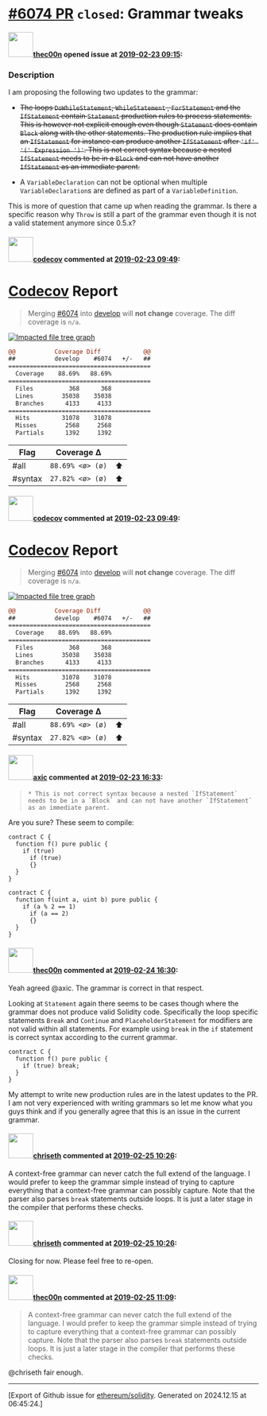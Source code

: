 # [\#6074 PR](https://github.com/ethereum/solidity/pull/6074) `closed`: Grammar tweaks

#### <img src="https://avatars.githubusercontent.com/u/6027459?u=fa310a8a1b790d280109d5c201d7122638ec7640&v=4" width="50">[thec00n](https://github.com/thec00n) opened issue at [2019-02-23 09:15](https://github.com/ethereum/solidity/pull/6074):

### Description

I am proposing the following two updates to the grammar:

-  ~~The loops `DoWhileStatement`, `WhileStatement` , `ForStatement` and the `IfStatement` contain `Statement` production rules to process statements. This is however not explicit enough even though `Statement` does contain `Block` along with the other statements. The production rule implies that an `IfStatement` for instance can produce another `IfStatement` after `'if' '(' Expression ')'`. This is not correct syntax because a nested `IfStatement` needs to be in a `Block` and can not have another `IfStatement` as an immediate parent.~~

-  A `VariableDeclaration` can not be optional when multiple `VariableDeclaration`s are defined as part of a `VariableDefinition`. 

This is more of question that came up when reading the grammar. Is there a specific reason why `Throw` is still a part of the grammar even though it is not a valid statement anymore since 0.5.x?

#### <img src="https://avatars.githubusercontent.com/in/254?v=4" width="50">[codecov](https://github.com/apps/codecov) commented at [2019-02-23 09:49](https://github.com/ethereum/solidity/pull/6074#issuecomment-466634203):

# [Codecov](https://codecov.io/gh/ethereum/solidity/pull/6074?src=pr&el=h1) Report
> Merging [#6074](https://codecov.io/gh/ethereum/solidity/pull/6074?src=pr&el=desc) into [develop](https://codecov.io/gh/ethereum/solidity/commit/91c664ca1eccebea1b0eeb194a776493ae6bfb26?src=pr&el=desc) will **not change** coverage.
> The diff coverage is `n/a`.

[![Impacted file tree graph](https://codecov.io/gh/ethereum/solidity/pull/6074/graphs/tree.svg?width=650&token=87PGzVEwU0&height=150&src=pr)](https://codecov.io/gh/ethereum/solidity/pull/6074?src=pr&el=tree)

```diff
@@           Coverage Diff            @@
##           develop    #6074   +/-   ##
========================================
  Coverage    88.69%   88.69%           
========================================
  Files          368      368           
  Lines        35038    35038           
  Branches      4133     4133           
========================================
  Hits         31078    31078           
  Misses        2568     2568           
  Partials      1392     1392
```

| Flag | Coverage Δ | |
|---|---|---|
| #all | `88.69% <ø> (ø)` | :arrow_up: |
| #syntax | `27.82% <ø> (ø)` | :arrow_up: |

#### <img src="https://avatars.githubusercontent.com/in/254?v=4" width="50">[codecov](https://github.com/apps/codecov) commented at [2019-02-23 09:49](https://github.com/ethereum/solidity/pull/6074#issuecomment-466634205):

# [Codecov](https://codecov.io/gh/ethereum/solidity/pull/6074?src=pr&el=h1) Report
> Merging [#6074](https://codecov.io/gh/ethereum/solidity/pull/6074?src=pr&el=desc) into [develop](https://codecov.io/gh/ethereum/solidity/commit/91c664ca1eccebea1b0eeb194a776493ae6bfb26?src=pr&el=desc) will **not change** coverage.
> The diff coverage is `n/a`.

[![Impacted file tree graph](https://codecov.io/gh/ethereum/solidity/pull/6074/graphs/tree.svg?width=650&token=87PGzVEwU0&height=150&src=pr)](https://codecov.io/gh/ethereum/solidity/pull/6074?src=pr&el=tree)

```diff
@@           Coverage Diff            @@
##           develop    #6074   +/-   ##
========================================
  Coverage    88.69%   88.69%           
========================================
  Files          368      368           
  Lines        35038    35038           
  Branches      4133     4133           
========================================
  Hits         31078    31078           
  Misses        2568     2568           
  Partials      1392     1392
```

| Flag | Coverage Δ | |
|---|---|---|
| #all | `88.69% <ø> (ø)` | :arrow_up: |
| #syntax | `27.82% <ø> (ø)` | :arrow_up: |

#### <img src="https://avatars.githubusercontent.com/u/20340?v=4" width="50">[axic](https://github.com/axic) commented at [2019-02-23 16:33](https://github.com/ethereum/solidity/pull/6074#issuecomment-466666933):

>     * This is not correct syntax because a nested `IfStatement` needs to be in a `Block` and can not have another `IfStatement` as an immediate parent.

Are you sure? These seem to compile:
```
contract C {
  function f() pure public {
    if (true)
      if (true)
      {}
  }
}
```

```
contract C {
  function f(uint a, uint b) pure public {
    if (a % 2 == 1)
      if (a == 2)
      {}
  }
}
```

#### <img src="https://avatars.githubusercontent.com/u/6027459?u=fa310a8a1b790d280109d5c201d7122638ec7640&v=4" width="50">[thec00n](https://github.com/thec00n) commented at [2019-02-24 16:30](https://github.com/ethereum/solidity/pull/6074#issuecomment-466791921):

Yeah agreed @axic. The grammar is correct in that respect. 

Looking at `Statement` again there seems to be cases though where the grammar does not produce valid Solidity code. Specifically the loop specific statements `Break` and `Continue` and `PlaceholderStatement` for modifiers are not valid within all statements. For example using `break` in the `if` statement is correct syntax according to the current grammar. 

```
contract C {
  function f() pure public {
    if (true) break;
  }
}
```

My attempt to write new production rules are in the latest updates to the PR. I am not very experienced with writing grammars so let me know what you guys think and if you generally agree that this is an issue in the current grammar.

#### <img src="https://avatars.githubusercontent.com/u/9073706?v=4" width="50">[chriseth](https://github.com/chriseth) commented at [2019-02-25 10:26](https://github.com/ethereum/solidity/pull/6074#issuecomment-466958279):

A context-free grammar can never catch the full extend of the language. I would prefer to keep the grammar simple instead of trying to capture everything that a context-free grammar can possibly capture. Note that the parser also parses `break` statements outside loops. It is just a later stage in the compiler that performs these checks.

#### <img src="https://avatars.githubusercontent.com/u/9073706?v=4" width="50">[chriseth](https://github.com/chriseth) commented at [2019-02-25 10:26](https://github.com/ethereum/solidity/pull/6074#issuecomment-466958403):

Closing for now. Please feel free to re-open.

#### <img src="https://avatars.githubusercontent.com/u/6027459?u=fa310a8a1b790d280109d5c201d7122638ec7640&v=4" width="50">[thec00n](https://github.com/thec00n) commented at [2019-02-25 11:09](https://github.com/ethereum/solidity/pull/6074#issuecomment-466971647):

> A context-free grammar can never catch the full extend of the language. I would prefer to keep the grammar simple instead of trying to capture everything that a context-free grammar can possibly capture. Note that the parser also parses `break` statements outside loops. It is just a later stage in the compiler that performs these checks.

@chriseth fair enough.


-------------------------------------------------------------------------------



[Export of Github issue for [ethereum/solidity](https://github.com/ethereum/solidity). Generated on 2024.12.15 at 06:45:24.]
